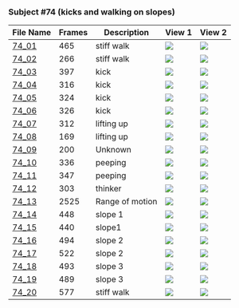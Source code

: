 ### Subject #74 (kicks and walking on slopes)
|File Name|Frames|Description|View 1|View 2|
|-|-|-|-|-|
|[74_01](https://github.com/Shriinivas/cmubvh/raw/main/Sequence-060-075/74/Data/74_01.zip)|465|stiff walk|<img src="https://github.com/Shriinivas/cmubvhgifs/blob/main/Sequence-060-075/74/74_01_0.gif"/>|<img src="https://github.com/Shriinivas/cmubvhgifs/blob/main/Sequence-060-075/74/74_01_1.gif"/>|
|[74_02](https://github.com/Shriinivas/cmubvh/raw/main/Sequence-060-075/74/Data/74_02.zip)|266|stiff walk|<img src="https://github.com/Shriinivas/cmubvhgifs/blob/main/Sequence-060-075/74/74_02_0.gif"/>|<img src="https://github.com/Shriinivas/cmubvhgifs/blob/main/Sequence-060-075/74/74_02_1.gif"/>|
|[74_03](https://github.com/Shriinivas/cmubvh/raw/main/Sequence-060-075/74/Data/74_03.zip)|397|kick|<img src="https://github.com/Shriinivas/cmubvhgifs/blob/main/Sequence-060-075/74/74_03_0.gif"/>|<img src="https://github.com/Shriinivas/cmubvhgifs/blob/main/Sequence-060-075/74/74_03_1.gif"/>|
|[74_04](https://github.com/Shriinivas/cmubvh/raw/main/Sequence-060-075/74/Data/74_04.zip)|316|kick|<img src="https://github.com/Shriinivas/cmubvhgifs/blob/main/Sequence-060-075/74/74_04_0.gif"/>|<img src="https://github.com/Shriinivas/cmubvhgifs/blob/main/Sequence-060-075/74/74_04_1.gif"/>|
|[74_05](https://github.com/Shriinivas/cmubvh/raw/main/Sequence-060-075/74/Data/74_05.zip)|324|kick|<img src="https://github.com/Shriinivas/cmubvhgifs/blob/main/Sequence-060-075/74/74_05_0.gif"/>|<img src="https://github.com/Shriinivas/cmubvhgifs/blob/main/Sequence-060-075/74/74_05_1.gif"/>|
|[74_06](https://github.com/Shriinivas/cmubvh/raw/main/Sequence-060-075/74/Data/74_06.zip)|326|kick|<img src="https://github.com/Shriinivas/cmubvhgifs/blob/main/Sequence-060-075/74/74_06_0.gif"/>|<img src="https://github.com/Shriinivas/cmubvhgifs/blob/main/Sequence-060-075/74/74_06_1.gif"/>|
|[74_07](https://github.com/Shriinivas/cmubvh/raw/main/Sequence-060-075/74/Data/74_07.zip)|312|lifting up|<img src="https://github.com/Shriinivas/cmubvhgifs/blob/main/Sequence-060-075/74/74_07_0.gif"/>|<img src="https://github.com/Shriinivas/cmubvhgifs/blob/main/Sequence-060-075/74/74_07_1.gif"/>|
|[74_08](https://github.com/Shriinivas/cmubvh/raw/main/Sequence-060-075/74/Data/74_08.zip)|169|lifting up|<img src="https://github.com/Shriinivas/cmubvhgifs/blob/main/Sequence-060-075/74/74_08_0.gif"/>|<img src="https://github.com/Shriinivas/cmubvhgifs/blob/main/Sequence-060-075/74/74_08_1.gif"/>|
|[74_09](https://github.com/Shriinivas/cmubvh/raw/main/Sequence-060-075/74/Data/74_09.zip)|200|Unknown|<img src="https://github.com/Shriinivas/cmubvhgifs/blob/main/Sequence-060-075/74/74_09_0.gif"/>|<img src="https://github.com/Shriinivas/cmubvhgifs/blob/main/Sequence-060-075/74/74_09_1.gif"/>|
|[74_10](https://github.com/Shriinivas/cmubvh/raw/main/Sequence-060-075/74/Data/74_10.zip)|336|peeping|<img src="https://github.com/Shriinivas/cmubvhgifs/blob/main/Sequence-060-075/74/74_10_0.gif"/>|<img src="https://github.com/Shriinivas/cmubvhgifs/blob/main/Sequence-060-075/74/74_10_1.gif"/>|
|[74_11](https://github.com/Shriinivas/cmubvh/raw/main/Sequence-060-075/74/Data/74_11.zip)|347|peeping|<img src="https://github.com/Shriinivas/cmubvhgifs/blob/main/Sequence-060-075/74/74_11_0.gif"/>|<img src="https://github.com/Shriinivas/cmubvhgifs/blob/main/Sequence-060-075/74/74_11_1.gif"/>|
|[74_12](https://github.com/Shriinivas/cmubvh/raw/main/Sequence-060-075/74/Data/74_12.zip)|303|thinker|<img src="https://github.com/Shriinivas/cmubvhgifs/blob/main/Sequence-060-075/74/74_12_0.gif"/>|<img src="https://github.com/Shriinivas/cmubvhgifs/blob/main/Sequence-060-075/74/74_12_1.gif"/>|
|[74_13](https://github.com/Shriinivas/cmubvh/raw/main/Sequence-060-075/74/Data/74_13.zip)|2525|Range of motion|<img src="https://github.com/Shriinivas/cmubvhgifs/blob/main/Sequence-060-075/74/74_13_0.gif"/>|<img src="https://github.com/Shriinivas/cmubvhgifs/blob/main/Sequence-060-075/74/74_13_1.gif"/>|
|[74_14](https://github.com/Shriinivas/cmubvh/raw/main/Sequence-060-075/74/Data/74_14.zip)|448|slope 1|<img src="https://github.com/Shriinivas/cmubvhgifs/blob/main/Sequence-060-075/74/74_14_0.gif"/>|<img src="https://github.com/Shriinivas/cmubvhgifs/blob/main/Sequence-060-075/74/74_14_1.gif"/>|
|[74_15](https://github.com/Shriinivas/cmubvh/raw/main/Sequence-060-075/74/Data/74_15.zip)|440|slope1|<img src="https://github.com/Shriinivas/cmubvhgifs/blob/main/Sequence-060-075/74/74_15_0.gif"/>|<img src="https://github.com/Shriinivas/cmubvhgifs/blob/main/Sequence-060-075/74/74_15_1.gif"/>|
|[74_16](https://github.com/Shriinivas/cmubvh/raw/main/Sequence-060-075/74/Data/74_16.zip)|494|slope 2|<img src="https://github.com/Shriinivas/cmubvhgifs/blob/main/Sequence-060-075/74/74_16_0.gif"/>|<img src="https://github.com/Shriinivas/cmubvhgifs/blob/main/Sequence-060-075/74/74_16_1.gif"/>|
|[74_17](https://github.com/Shriinivas/cmubvh/raw/main/Sequence-060-075/74/Data/74_17.zip)|522|slope 2|<img src="https://github.com/Shriinivas/cmubvhgifs/blob/main/Sequence-060-075/74/74_17_0.gif"/>|<img src="https://github.com/Shriinivas/cmubvhgifs/blob/main/Sequence-060-075/74/74_17_1.gif"/>|
|[74_18](https://github.com/Shriinivas/cmubvh/raw/main/Sequence-060-075/74/Data/74_18.zip)|493|slope 3|<img src="https://github.com/Shriinivas/cmubvhgifs/blob/main/Sequence-060-075/74/74_18_0.gif"/>|<img src="https://github.com/Shriinivas/cmubvhgifs/blob/main/Sequence-060-075/74/74_18_1.gif"/>|
|[74_19](https://github.com/Shriinivas/cmubvh/raw/main/Sequence-060-075/74/Data/74_19.zip)|489|slope 3|<img src="https://github.com/Shriinivas/cmubvhgifs/blob/main/Sequence-060-075/74/74_19_0.gif"/>|<img src="https://github.com/Shriinivas/cmubvhgifs/blob/main/Sequence-060-075/74/74_19_1.gif"/>|
|[74_20](https://github.com/Shriinivas/cmubvh/raw/main/Sequence-060-075/74/Data/74_20.zip)|577|stiff walk|<img src="https://github.com/Shriinivas/cmubvhgifs/blob/main/Sequence-060-075/74/74_20_0.gif"/>|<img src="https://github.com/Shriinivas/cmubvhgifs/blob/main/Sequence-060-075/74/74_20_1.gif"/>|

